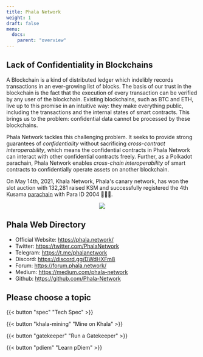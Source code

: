 ```yaml
---
title: Phala Network
weight: 1
draft: false
menu:
  docs:
    parent: "overview"
---
```


## Lack of Confidentiality in Blockchains

A Blockchain is a kind of distributed ledger which indelibly records transactions in an ever-growing list of blocks. The basis of our trust in the blockchain is the fact that the execution of every transaction can be verified by any user of the blockchain. Existing blockchains, such as BTC and ETH, live up to this promise in an intuitive way: they make everything public, including the transactions and the internal states of smart contracts. This brings us to the problem: confidential data cannot be processed by these blockchains.

Phala Network tackles this challenging problem. It seeks to provide strong guarantees of _confidentiality_ without sacrificing _cross-contract interoperability_, which means the confidential contracts in Phala Network can interact with other confidential contracts freely. Further, as a Polkadot parachain, Phala Network enables _cross-chain interoperability_ of smart contracts to confidentially operate assets on another blockchain.

On May 14th, 2021, Khala Network, Phala's canary network, has won the slot auction with 132,281 raised KSM and successfully registered the 4th Kusama [parachain](https://parachains.info/details/khala) with Para ID 2004 🎉🎉🎉.

<div style="text-align: center">
    <img style="max-width: 100%" src="/images/docs/parachain-auction.png">
</div>

## Phala Web Directory

- Official Website: <https://phala.network/>
- Twitter: <https://twitter.com/PhalaNetwork>
- Telegram: <https://t.me/phalanetwork>
- Discord: <https://discord.gg/DWdHXFm8>
- Forum: <https://forum.phala.network/>
- Medium: <https://medium.com/phala-network>
- Github: <https://github.com/Phala-Network>

## Please choose a topic

<!-- {{< button "developer" "Build on Phala" >}} -->

{{< button "spec" "Tech Spec" >}}

{{< button "khala-mining" "Mine on Khala" >}}

{{< button "gatekeeper" "Run a Gatekeeper" >}}

{{< button "pdiem" "Learn pDiem" >}}
